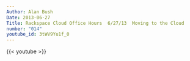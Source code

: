 ```yaml
---
Author: Alan Bush
Date: 2013-06-27
Title: Rackspace Cloud Office Hours  6/27/13  Moving to the Cloud
number: "014"
youtube_id: 3tWV9Yu1f_0
---
```


{{< youtube >}}
